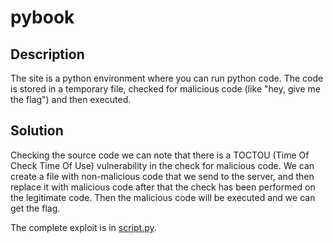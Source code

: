 # pybook

## Description

The site is a python environment where you can run python code. The code is stored in a temporary file, checked for malicious code (like "hey, give me the flag") and then executed.

## Solution

Checking the source code we can note that there is a TOCTOU (Time Of Check Time Of Use) vulnerability in the check for malicious code. We can create a file with non-malicious code that we send to the server, and then replace it with malicious code after that the check has been performed on the legitimate code. Then the malicious code will be executed and we can get the flag.

The complete exploit is in [script.py](script.py).
